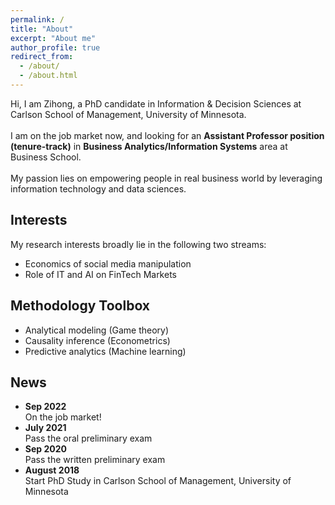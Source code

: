 ```yaml
---
permalink: /
title: "About"
excerpt: "About me"
author_profile: true
redirect_from: 
  - /about/
  - /about.html
---
```


Hi, I am Zihong, a PhD candidate in Information & Decision Sciences at Carlson School of Management, University of Minnesota. <br><br>
I am on the job market now, and looking for an **Assistant Professor position (tenure-track)** in **Business Analytics/Information Systems** area at Business School. <br><br>
My passion lies on empowering people in real business world by leveraging information technology and data sciences.<br>

## Interests
My research interests broadly lie in the following two streams:
* Economics of social media manipulation
* Role of IT and AI on FinTech Markets 

## Methodology Toolbox
* Analytical modeling (Game theory)
* Causality inference (Econometrics)
* Predictive analytics (Machine learning)

## News
* **Sep 2022**
    <br> On the job market!
* **July 2021**
    <br> Pass the oral preliminary exam
* **Sep 2020**
    <br> Pass the written preliminary exam
* **August 2018** 
    <br> Start PhD Study in Carlson School of Management, University of Minnesota
  
  